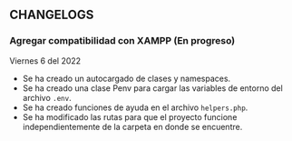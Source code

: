 ## CHANGELOGS

### Agregar compatibilidad con XAMPP (En progreso)
Viernes 6 del 2022

* Se ha creado un autocargado de clases y namespaces.
* Se ha creado una clase Penv para cargar las variables de entorno del archivo `.env`.
* Se ha creado funciones de ayuda en el archivo `helpers.php`.
* Se ha modificado las rutas para que el proyecto funcione independientemente de la carpeta en donde se encuentre.